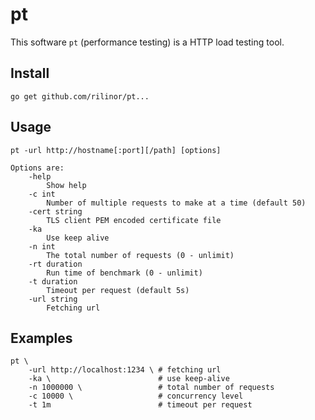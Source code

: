 # pt

This software `pt` (performance testing) is a HTTP load testing tool.

## Install
    go get github.com/rilinor/pt...


## Usage

    pt -url http://hostname[:port][/path] [options]

    Options are:
        -help
            Show help
        -c int
            Number of multiple requests to make at a time (default 50)
        -cert string
            TLS client PEM encoded certificate file
        -ka
            Use keep alive
        -n int
            The total number of requests (0 - unlimit)
        -rt duration
            Run time of benchmark (0 - unlimit)
        -t duration
            Timeout per request (default 5s)
        -url string
            Fetching url

## Examples

    pt \
        -url http://localhost:1234 \ # fetching url
        -ka \                        # use keep-alive
        -n 1000000 \                 # total number of requests
        -c 10000 \                   # concurrency level
        -t 1m                        # timeout per request
